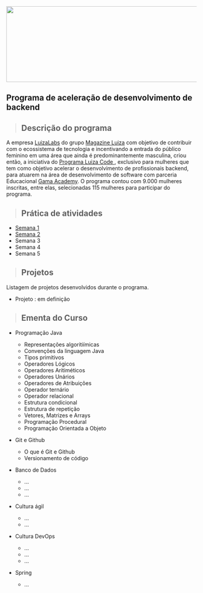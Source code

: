 
<img src="https://github.com/giselemanuel/programa-Magalu-backend/blob/main/imagens/cabecalho-programa-magalu.jpeg" data-canonical-src="https://gyazo.com/eb5c5741b6a9a16c692170a41a49c858.png" width="20000" height="200" />

## Programa de aceleração de desenvolvimento de backend


>## Descrição do programa

A empresa [LuizaLabs](https://www.linkedin.com/company/luizalabs/) do grupo [Magazine Luiza](https://ri.magazineluiza.com.br/ShowCanal/Luizalabs?=1JUWriFLLGrhkdS3dgBhZQ==) com objetivo de contribuir com o ecossistema de tecnologia e incentivando a entrada do público feminino em uma área que ainda é predominantemente masculina, criou então, a iniciativa do [Programa Luiza Code ](https://www.linkedin.com/posts/luizalabs_magalu-tem-320-bolsas-de-estudo-em-curso-activity-6775505432246071296-pt1D/), exclusivo para mulheres que tem  como objetivo acelerar o desenvolvimento de profissionais backend, para atuarem na área de desenvolvimento de software com parceria Educacional [Gama Academy](https://www.linkedin.com/school/gama-academy/). O programa contou com 9.000 mulheres inscritas, entre elas, selecionadas 115 mulheres para participar do programa.

> ## Prática de atividades
  + [Semana 1](https://github.com/giselemanuel/programa-magazine-luiza-backend/tree/main/exercicios-luizacode/src/semana1)
  + [Semana 2](https://github.com/giselemanuel/programa-magazine-luiza-backend/tree/main/exercicios-luizacode/src/semana2)
  + Semana 3
  + Semana 4
  + Semana 5

> ## Projetos
Listagem de projetos desenvolvidos durante o programa.
  + Projeto : em definição

>## Ementa do Curso
+ Programação Java
  + Representações algoritiímicas
  + Convenções da linguagem Java
  + Tipos primitivos
  + Operadores Lógicos
  + Operadores Aritiméticos
  + Operadores Unários
  + Operadores de Atribuições
  + Operador ternário
  + Operador relacional
  + Estrutura condicional
  + Estrutura de repetição
  + Vetores, Matrizes e Arrays
  + Programação Procedural
  + Programação Orientada a Objeto

+ Git e Github
  + O que é Git e Github
  + Versionamento de código

+ Banco de Dados
  + ...
  + ...
  + ...

+ Cultura ágil
  + ...
  + ...
  
+ Cultura DevOps
  + ...
  + ...
  + ...

+ Spring
  + ...
